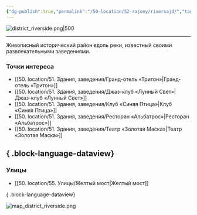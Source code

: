 ```yaml
---
{"dg-publish":true,"permalink":"/50-location/52-rajony/riversajd/","tags":["локация/район"]}
---
```


![district_riverside.png|500](/img/user/90.%20files/district_riverside.png)
***
Живописный исторический район вдоль реки, известный своими развлекательными заведениями. 
### Точки интереса
- [[50. location/51. Здания, заведения/Гранд-отель «Тритон»\|Гранд-отель «Тритон»]]
- [[50. location/51. Здания, заведения/Джаз-клуб «Лунный Свет»\|Джаз-клуб «Лунный Свет»]]
- [[50. location/51. Здания, заведения/Клуб «Синяя Птица»\|Клуб «Синяя Птица»]]
- [[50. location/51. Здания, заведения/Ресторан «Альбатрос»\|Ресторан «Альбатрос»]]
- [[50. location/51. Здания, заведения/Театр «Золотая Маска»\|Театр «Золотая Маска»]]

{ .block-language-dataview}
---
### Улицы
- [[50. location/55. Улицы/Желтый мост\|Желтый мост]]

{ .block-language-dataview}

![map_district_riverside.png](/img/user/90.%20files/map_district_riverside.png)